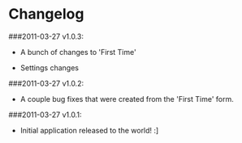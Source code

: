 Changelog
=========

###2011-03-27 v1.0.3:
- A bunch of changes to 'First Time'

- Settings changes

###2011-03-27 v1.0.2:
- A couple bug fixes that were created from the 'First Time' form.

###2011-03-27 v1.0.1:
- Initial application released to the world! :]